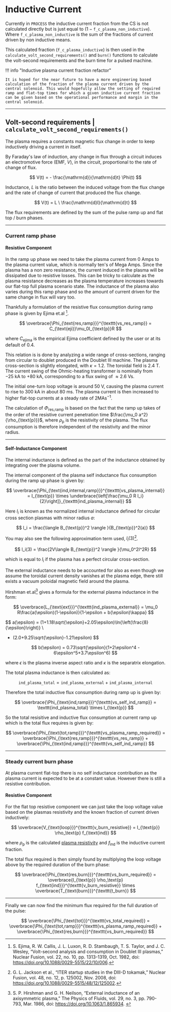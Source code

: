 # Inductive Current

Currently in `PROCESS` the inductive current fraction from the CS is not calculated directly but is just equal to ($1 - \texttt{f_c_plasma_non_inductive}$). Where $\texttt{f_c_plasma_non_inductive}$ is the sum of the fractions of current driven by non inductive means.

This calculated fraction (`f_c_plasma_inductive`) is then used in the `calculate_volt_second_requirements()` and `burn()` functions to calculate the volt-second requirements and the burn time for a pulsed machine.

!!! info "Inductive plasma current fraction refactor"

    It is hoped for the near future to have a more engineering based calculation of the fraction of the plasma current driven by the central solenoid. This would hopefully allow the setting of required ramp and flat-top times for which a given inductive current fraction can be given based on the operational performance and margin in the central solenoid.


--------------------

## Volt-second requirements | `calculate_volt_second_requirements()`

The plasma requires a constants magnetic flux change in order to keep inductively driving a current in itself.

By Faraday's law of induction, any change in flux through a circuit induces an electromotive force (EMF, $V$),
in the circuit, proportional to the rate of change of flux.

$$
V(t) = - \frac{\mathrm{d}}{\mathrm{d}t} \Phi(t)
$$

Inductance, $L$ is the ratio between the induced voltage from the flux change and the rate of change of current that produced the flux change.

$$
V(t) = L \ \frac{\mathrm{d}I}{\mathrm{d}t} 
$$


The flux requirements are defined by the sum of the pulse ramp up and flat top / burn phases.

-----------

### Current ramp phase

#### Resistive Component

In the ramp up phase we need to take the plasma current from 0 Amps to the plasma current value, which is normally ten's of Mega Amps. Since the plasma has a non zero resistance, the current induced in the plasma will be dissipated due to resistive losses. This can be tricky to calculate as the plasma resistance decreases as the plasma temperature increases towards our flat-top full plasma scenario state. The inductance of the plasma also varies during this ramp phase and so the amount of current driven for the same change in flux will vary too. 

Thankfully a formulation of the resistive flux consumption during ramp phase is given by Ejima et.al [^1].

$$
\overbrace{\Phi_{\text{res,ramp}}}^{\texttt{vs_res_ramp}} = C_{\text{eji}}\mu_0I_{\text{p}}R
$$

where $C_{\text{ejima}}$ is the empirical Ejima coefficient defined by the user or at its default of 0.4.

This relation is is done by analyzing a wide range of cross-sections,
ranging from circular to doublet produced in the Doublet III machine. The plasma cross-section is
slightly elongated, with $\kappa=1.2$. The toroidal field is $2.4 \ \text{T}$. The current swing of the Ohmic-heating transformer is nominally from $-25 \  \text{kA}$ to $+80 \ \text{kA}$, corresponding to a flux swing of $\approx 2.6 \ \text{Vs}$.

The initial one-turn loop voltage is around $50 \ \text{V}$, causing the plasma current to rise to $300 \ \text{kA}$ in about $80 \  \text{ms}$. The plasma current is then increased to higher flat-top currents at a steady rate of $2 \text{MA} \text{s}^{-1}$.

The calculation of $\Phi_{\text{res,ramp}}$ is based on the fact that the ramp up takes of the order of the resistive current penetration time $\frac{\mu_0 a^2}{\rho_{\text{p}}}$, where $\rho_{\text{p}}$ is the resistivity of the plasma. The
flux consumption is therefore independent of the resistivity and the minor radius.

-------------

#### Self-Inductance Component


The internal inductance is defined as the part of the inductance obtained by integrating over the plasma volume.

The internal component of the plasma self inductance flux consumption during the ramp up phase is given by:

$$
\overbrace{\Phi_{\text{ind,internal,ramp}}}^{\texttt{vs_plasma_internal}} =  I_{\text{p}} \times \underbrace{\left[\frac{\mu_0 R l_i}{2}\right]}_{\texttt{ind_plasma_internal}}
$$

Here $l_i$ is known as the normalized internal inductance defined for circular cross section plasmas with minor radius $a$:

$$
l_i = \frac{\langle B_{\text{p}}^2 \rangle }{B_{\text{p}}^2(a)}
$$

You may also see the following approximation term used, $l_i(3)$[^2].

$$
l_i(3) = \frac{2V\langle B_{\text{p}}^2 \rangle }{\mu_0^2I^2R}
$$

which is equal to $l_i$ if the plasma has a perfect circular cross-section.

The external inductance needs to be accounted for also as even though we assume the toroidal current density vanishes at the plasma edge, there still exists a vacuum poloidal magnetic field around the plasma.

Hirshman et.al[^3] gives a formula for the external plasma inductance in the form:

$$
\overbrace{L_{\text{ext}}}^{\texttt{ind_plasma_external}} = \mu_0 R\frac{a(\epsilon)(1-\epsilon)}{1-\epsilon + b(\epsilon)\kappa}
$$

$$
a(\epsilon)  = (1+1.18\sqrt{\epsilon}+2.05\epsilon)\ln{\left(\frac{8}{\epsilon}\right)} \\
- (2.0+9.25\sqrt{\epsilon}-1.21\epsilon)
$$

$$
b(\epsilon) = 0.73\sqrt{\epsilon}(1+2\epsilon^4 - 6\epsilon^5+3.7\epsilon^6)
$$

where $\epsilon$ is the plasma inverse aspect ratio and $\kappa$ is the separatrix elongation.


The total plasma inductance is then calculated as:

$$
\texttt{ind_plasma_total} = \texttt{ind_plasma_external} + \texttt{ind_plasma_internal}
$$

Therefore the total inductive flux consumption during ramp up is given by:

$$
\overbrace{\Phi_{\text{ind,ramp}}}^{\texttt{vs_self_ind_ramp}} =  \texttt{ind_plasma_total} \times I_{\text{p}}
$$

So the total resisitive and inductive flux consumption at current ramp up which is the total flux requires is given by:

$$
\overbrace{\Phi_{\text{tot,ramp}}}^{\texttt{vs_plasma_ramp_required}} =  \overbrace{\Phi_{\text{res,ramp}}}^{\texttt{vs_res_ramp}} + \overbrace{\Phi_{\text{ind,ramp}}}^{\texttt{vs_self_ind_ramp}}
$$

------------------

### Steady current burn phase

At plasma current flat-top there is no self inductance contribution as the plasma current is expected to be at a constant value. However there is still a resistive contribution.



#### Resistive Component


For the flat top resistive component we can just take the loop voltage value based on the plasmas resistivity and the known fraction of current driven inductively:

$$
\overbrace{V_{\text{loop}}}^{\texttt{v_burn_resistive}} = I_{\text{p}}  \rho_\text{p} f_{\text{ind}}
$$

where $\rho_\text{p}$ is the calculated [plasma resistivity](./plasma_resistive_heating.md) and $f_{\text{ind}}$ is the inductive current fraction.

The total flux required is then simply found by multiplying the loop voltage above by the required duration of the burn phase:

$$
\overbrace{\Phi_{\text{res,burn}}}^{\texttt{vs_burn_required}} = \overbrace{I_{\text{p}}  \rho_\text{p} f_{\text{ind}}}^{\texttt{v_burn_resistive}} \times \overbrace{T_{\text{burn}}}^{\texttt{t_burn}}
$$

----------------

Finally we can now find the minimum flux required for the full duration of the pulse:

$$
\overbrace{\Phi_{\text{tot}}}^{\texttt{vs_total_required}} = \overbrace{\Phi_{\text{tot,ramp}}}^{\texttt{vs_plasma_ramp_required}} + \overbrace{\Phi_{\text{res,burn}}}^{\texttt{vs_burn_required}}
$$



[^1]: S. Ejima, R. W. Callis, J. L. Luxon, R. D. Stambaugh, T. S. Taylor, and J. C. Wesley, “Volt-second analysis and consumption in Doublet III plasmas,” Nuclear Fusion, vol. 22, no. 10, pp. 1313-1319, Oct. 1982, doi: https://doi.org/10.1088/0029-5515/22/10/006.
[^2]: G. L. Jackson et al., “ITER startup studies in the DIII-D tokamak,” Nuclear Fusion, vol. 48, no. 12, p. 125002, Nov. 2008, doi: https://doi.org/10.1088/0029-5515/48/12/125002.
[^3]: S. P. Hirshman and G. H. Neilson, “External inductance of an axisymmetric plasma,” The Physics of Fluids, vol. 29, no. 3, pp. 790-793, Mar. 1986, doi: https://doi.org/10.1063/1.865934.
‌